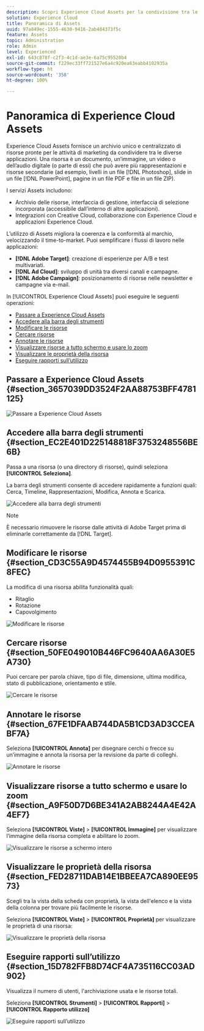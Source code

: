 ```yaml
---
description: Scopri Experience Cloud Assets per la condivisione tra le diverse applicazioni.
solution: Experience Cloud
title: Panoramica di Assets
uuid: 97a849ec-1555-4630-9416-2ab484373f5c
feature: Assets
topic: Administration
role: Admin
level: Experienced
exl-id: 643c878f-c2f3-4c1d-ae3e-6a75c95520b4
source-git-commit: f229ec33ff721527e6a4c920ea63eabb4102935a
workflow-type: ht
source-wordcount: '358'
ht-degree: 100%

---
```


# Panoramica di Experience Cloud Assets

Experience Cloud Assets fornisce un archivio unico e centralizzato di risorse pronte per le attività di marketing da condividere tra le diverse applicazioni. Una risorsa è un documento, un’immagine, un video o dell’audio digitale (o parte di essi) che può avere più rappresentazioni e risorse secondarie (ad esempio, livelli in un file [!DNL Photoshop], slide in un file [!DNL PowerPoint], pagine in un file PDF e file in un file ZIP).

I servizi Assets includono:

* Archivio delle risorse, interfaccia di gestione, interfaccia di selezione incorporata (accessibile dall’interno di altre applicazioni).
* Integrazioni con Creative Cloud, collaborazione con Experience Cloud e applicazioni Experience Cloud.

L’utilizzo di Assets migliora la coerenza e la conformità al marchio, velocizzando il time-to-market. Puoi semplificare i flussi di lavoro nelle applicazioni:

* **[!DNL Adobe Target]**: creazione di esperienze per A/B e test multivariati.
* **[!DNL Ad Cloud]**: sviluppo di unità tra diversi canali e campagne.
* **[!DNL Adobe Campaign]**: posizionamento di risorse nelle newsletter e campagne via e-mail.

In [!UICONTROL Experience Cloud Assets] puoi eseguire le seguenti operazioni:

* [Passare a Experience Cloud Assets](experience-cloud-assets.md#section_3657039DD3524F2AA88753BFF4781125)
* [Accedere alla barra degli strumenti](experience-cloud-assets.md#section_EC2E401D225148818F3753248556BE6B)
* [Modificare le risorse](experience-cloud-assets.md#section_CD3C55A9D4574455B94D0955391C8FEC)
* [Cercare risorse](experience-cloud-assets.md#section_50FE049010B446FC9640AA6A30E5A730)
* [Annotare le risorse](experience-cloud-assets.md#section_67FE1DFAAB744DA5B1CD3AD3CCEABF7A)
* [Visualizzare risorse a tutto schermo e usare lo zoom](experience-cloud-assets.md#section_A9F50D7D6BE341A2AB8244A4E42A4EF7)
* [Visualizzare le proprietà della risorsa](experience-cloud-assets.md#section_FED28711DAB14E1BBEEA7CA890EE9573)
* [Eseguire rapporti sull’utilizzo](experience-cloud-assets.md#section_15D782FFB8D74CF4A735116CC03AD902)

## Passare a Experience Cloud Assets {#section_3657039DD3524F2AA88753BFF4781125}

![Passare a Experience Cloud Assets](assets/asset-nav.png)

## Accedere alla barra degli strumenti {#section_EC2E401D225148818F3753248556BE6B}

Passa a una risorsa (o una directory di risorse), quindi seleziona **[!UICONTROL Seleziona]**.

La barra degli strumenti consente di accedere rapidamente a funzioni quali: Cerca, Timeline, Rappresentazioni, Modifica, Annota e Scarica.

![Accedere alla barra degli strumenti](assets/asset-tools.png)

>[!NOTE]
>
>È necessario rimuovere le risorse dalle attività di Adobe Target prima di eliminarle correttamente da [!DNL Target].

## Modificare le risorse {#section_CD3C55A9D4574455B94D0955391C8FEC}

La modifica di una risorsa abilita funzionalità quali:

* Ritaglio
* Rotazione
* Capovolgimento

![Modificare le risorse](assets/asset-edit.png)

## Cercare risorse {#section_50FE049010B446FC9640AA6A30E5A730}

Puoi cercare per parola chiave, tipo di file, dimensione, ultima modifica, stato di pubblicazione, orientamento e stile.

![Cercare le risorse](assets/asset-search.png)

## Annotare le risorse {#section_67FE1DFAAB744DA5B1CD3AD3CCEABF7A}

Seleziona **[!UICONTROL Annota]** per disegnare cerchi o frecce su un’immagine e annota la risorsa per la revisione da parte di colleghi.

![Annotare le risorse](assets/assets-annotate.png)

## Visualizzare risorse a tutto schermo e usare lo zoom {#section_A9F50D7D6BE341A2AB8244A4E42A4EF7}

Seleziona **[!UICONTROL Viste]** > **[!UICONTROL Immagine]** per visualizzare l’immagine della risorsa completa e abilitare lo zoom.

![Visualizzare le risorse a schermo intero](assets/asset-zoom.png)

## Visualizzare le proprietà della risorsa {#section_FED28711DAB14E1BBEEA7CA890EE9573}

Scegli tra la vista della scheda con proprietà, la vista dell&#39;elenco e la vista della colonna per trovare più facilmente le risorse.

Seleziona **[!UICONTROL Viste]** > **[!UICONTROL Proprietà]** per visualizzare le proprietà di una risorsa:

![Visualizzare le proprietà della risorsa](assets/asset-properties.png)

## Eseguire rapporti sull’utilizzo {#section_15D782FFB8D74CF4A735116CC03AD902}

Visualizza il numero di utenti, l&#39;archiviazione usata e le risorse totali.

Seleziona **[!UICONTROL Strumenti]** > **[!UICONTROL Rapporti]** > **[!UICONTROL Rapporto utilizzo]**

![Eseguire rapporti sull’utilizzo](assets/assets-usage-report.png)
